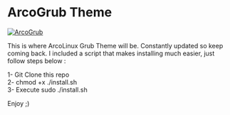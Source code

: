 # ArcoGrub Theme

[![ArcoGrub](https://imghost.techxero.com/images/8PL.png)](https://www.youtube.com/watch?v=05ndG6SzfnM)

This is where ArcoLinux Grub Theme will be. Constantly updated so keep coming back. I included a script that makes installing much easier, just follow steps below :<br />

1- Git Clone this repo<br />
2- chmod +x ./install.sh<br />
3- Execute sudo ./install.sh<br />

Enjoy ;)
